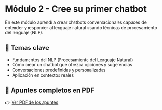 # Módulo 2 - Cree su primer chatbot

En este módulo aprendí a crear chatbots conversacionales capaces de entender y responder al lenguaje natural usando técnicas de procesamiento del lenguaje (NLP).

## 🧠 Temas clave

- Fundamentos del NLP (Procesamiento del Lenguaje Natural)
- Cómo crear un chatbot que ofrezca opciones y sugerencias
- Conversaciones predefinidas y personalizadas
- Aplicación en contextos reales

## 📎 Apuntes completos en PDF

👉 [Ver PDF de los apuntes](./modulo2_chatbot_apuntes.pdf)
